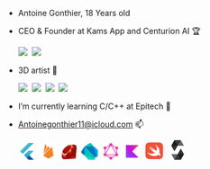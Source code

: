 - Antoine Gonthier, 18 Years old
- CEO & Founder at Kams App and Centurion AI 🏆
  
  <img height="40" src="https://media.discordapp.net/attachments/498933009177903105/1035108805207392266/IMG_9437.png?width=606&height=606">&nbsp;
  <img height="40" src="https://media.discordapp.net/attachments/498933009177903105/1035114934457073704/IMG_9442.png?width=606&height=606">&nbsp; 
- 3D artist 🎨

    <img height="20" src="https://upload.wikimedia.org/wikipedia/commons/thumb/0/0c/Blender_logo_no_text.svg/2503px-Blender_logo_no_text.svg.png">&nbsp;   <img height="20" src="https://user-images.githubusercontent.com/114834504/198241110-ed4d6d63-06eb-42f8-9e3d-90536481aa2e.png">&nbsp;
<img height="20" src="https://www.pngkey.com/png/full/275-2752575_ue4-logo-unreal-engine-logo-png.png">&nbsp;
 <img height="20" src="https://user-images.githubusercontent.com/114834504/198241973-f677f275-5ca2-474d-923d-6e955d4dd925.png">&nbsp;
  
- I’m currently learning C/C++ at Epitech 🌱
- Antoinegonthier11@icloud.com 📫

  <img height="30" src="https://raw.githubusercontent.com/devicons/devicon/1119b9f84c0290e0f0b38982099a2bd027a48bf1/icons/flutter/flutter-original.svg">&nbsp;
<img height="30" src="https://raw.githubusercontent.com/devicons/devicon/1119b9f84c0290e0f0b38982099a2bd027a48bf1/icons/firebase/firebase-plain.svg">&nbsp;
<img height="28" src="https://raw.githubusercontent.com/devicons/devicon/1119b9f84c0290e0f0b38982099a2bd027a48bf1/icons/ruby/ruby-original.svg">&nbsp;
<img height="30" src="https://raw.githubusercontent.com/devicons/devicon/1119b9f84c0290e0f0b38982099a2bd027a48bf1/icons/dart/dart-original.svg">&nbsp;
<img height="30" src="https://raw.githubusercontent.com/devicons/devicon/1119b9f84c0290e0f0b38982099a2bd027a48bf1/icons/graphql/graphql-plain.svg">&nbsp;
<img height="30" src="https://raw.githubusercontent.com/devicons/devicon/1119b9f84c0290e0f0b38982099a2bd027a48bf1/icons/kotlin/kotlin-original.svg">&nbsp;
<img height="32" src="https://raw.githubusercontent.com/devicons/devicon/1119b9f84c0290e0f0b38982099a2bd027a48bf1/icons/swift/swift-original.svg">&nbsp;
<img height="35" src="https://raw.githubusercontent.com/devicons/devicon/1119b9f84c0290e0f0b38982099a2bd027a48bf1/icons/solidity/solidity-original.svg">&nbsp;
<!---
Antoinegtir/Antoinegtir is a ✨ special ✨ repository because its `README.md` (this file) appears on your GitHub profile.
You can click the Preview link to take a look at your changes.
--->
